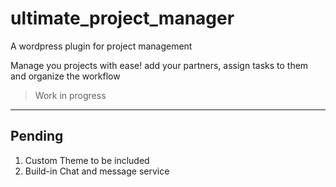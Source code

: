 # ultimate_project_manager
A wordpress plugin for project management

Manage you projects with ease! add your partners, assign tasks to them and organize the workflow


> Work in progress

***

## Pending

1. Custom Theme to be included
2. Build-in Chat and message service
